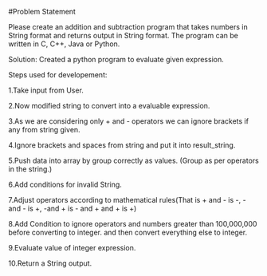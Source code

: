 #Problem Statement

Please create an addition and subtraction program that takes numbers in String format and returns output in
String format. The program can be written in C, C++, Java or Python.

Solution:
Created a python program to evaluate given expression.

Steps used for developement:

1.Take input from User.

2.Now modified string to convert into a evaluable expression.

3.As we are considering only + and - operators we can ignore brackets if any from string given.

4.Ignore brackets and spaces from string and put it into result_string.

5.Push data into array by group correctly as values. (Group as per operators in the string.)

6.Add conditions for invalid String.

7.Adjust operators according to mathematical rules(That is + and - is -, - and - is +, -and + is - and + and + is +)

8.Add Condition to ignore operators and numbers greater than 100,000,000 before converting to integer. and then convert everything else to integer.

9.Evaluate value of integer expression.

10.Return a String output.
